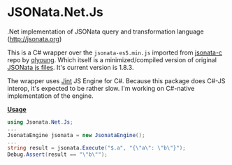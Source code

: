 # JSONata.Net.Js
.Net implementation of JSONata query and transformation language (http://jsonata.org)

This is a C# wrapper over the `jsonata-es5.min.js` imported from [jsonata-c](https://github.com/qlyoung/jsonata-c/blob/master/src/jsonata-es5.min.js) repo by [qlyoung](https://github.com/qlyoung).
Which itself is a minimized/compiled version of original [JSONata js files](https://github.com/jsonata-js/jsonata). It's current version is 1.8.3.

The wrapper uses [Jint](https://github.com/sebastienros/jint) JS Engine for C#. 
Because this package does C#-JS interop, it's expected to be rather slow. I'm working on C#-native implementation of the engine.

[**Usage**](https://github.com/mikhail-barg/jsonata.net.js/blob/3563e702102cf675a63a048aaa5c9bb7c0fafc70/src/Jsonata.Net.TestApp/Program.cs#L12)
```c#
using Jsonata.Net.Js;
...
JsonataEngine jsonata = new JsonataEngine();
...
string result = jsonata.Execute("$.a", "{\"a\": \"b\"}");
Debug.Assert(result == "\"b\"");
```


